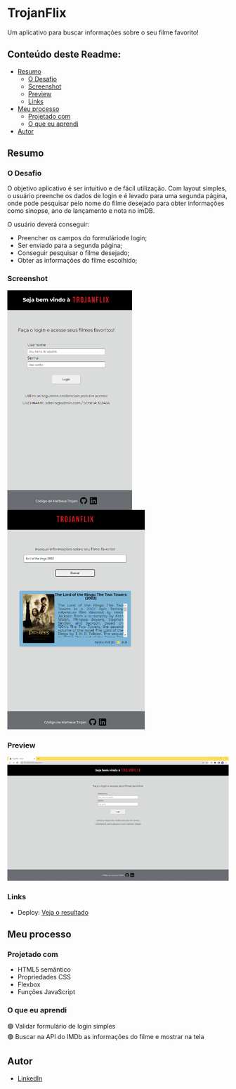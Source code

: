 # TrojanFlix

<p>Um aplicativo para buscar informações sobre o seu filme favorito!</p>

## Conteúdo deste Readme:

- [Resumo](#resumo)
  - [O Desafio](#o-desafio)
  - [Screenshot](#screenshot)
  - [Preview](#preview)
  - [Links](#links)
- [Meu processo](#meu-processo)
  - [Projetado com](#projetado-com)
  - [O que eu aprendi](#o-que-eu-aprendi)
- [Autor](#autor)

## Resumo

### O Desafio

O objetivo aplicativo é ser intuitivo e de fácil utilização. Com layout simples, o usuário preenche os dados de login e é levado para uma segunda página, onde pode pesquisar pelo nome do filme desejado para obter informações como sinopse, ano de lançamento e nota no imDB.

O usuário deverá conseguir:

- Preencher os campos do formuláriode login;
- Ser enviado para a segunda página;
- Conseguir pesquisar o filme desejado;
- Obter as informações do filme escolhido;

### Screenshot

<img src="src/images/print1.png" align="left" height="500px"/>
<img src="src/images/print2.png" align="rigth" height="500px"/>

### Preview

![](/src/images/demonstracao.gif)

### Links

- Deploy: [Veja o resultado](https://trojan-flix.vercel.app/)

## Meu processo

### Projetado com

- HTML5 semântico
- Propriedades CSS
- Flexbox
- Funções JavaScript

### O que eu aprendi

🟢 Validar formulário de login simples <br>
🟢 Buscar na API do IMDb as informações do filme e mostrar na tela

## Autor

- [LinkedIn](https://www.linkedin.com/in/matheus-trojan/)
